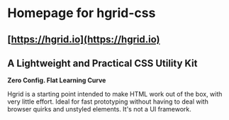 # Homepage for hgrid-css
## **[https://hgrid.io](https://hgrid.io)**  

## A Lightweight and Practical CSS Utility Kit
**Zero Config. Flat Learning Curve**  

Hgrid is a starting point intended to make HTML work out of the box, with very little effort. Ideal for fast prototyping without having to deal with browser quirks and unstyled elements. It's not a UI framework.